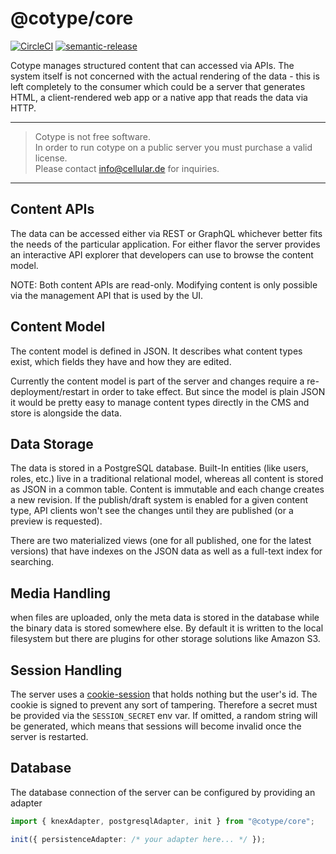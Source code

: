 # @cotype/core

[![CircleCI](https://circleci.com/gh/cotype/core/tree/master.svg?style=shield)](https://circleci.com/gh/cotype/core/tree/master) [![semantic-release](https://img.shields.io/badge/%20%20%F0%9F%93%A6%F0%9F%9A%80-semantic--release-e10079.svg)](https://github.com/semantic-release/semantic-release)

Cotype manages structured content that can accessed via APIs.
The system itself is not concerned with the actual rendering of the data - this is left completely to the consumer which could be a server that generates HTML, a client-rendered web app or a native app that reads the data via HTTP.

---

> Cotype is not free software.  
> In order to run cotype on a public server you must purchase a valid license.  
> Please contact info@cellular.de for inquiries.

---

## Content APIs

The data can be accessed either via REST or GraphQL whichever better fits the needs of the particular application. For either flavor the server provides an interactive API explorer that developers can use to browse the content model.

NOTE: Both content APIs are read-only. Modifying content is only possible via the management API that is used by the UI.

## Content Model

The content model is defined in JSON. It describes what content types exist, which fields they have and how they are edited.

Currently the content model is part of the server and changes require a re-deployment/restart in order to take effect. But since the model is plain JSON it would be pretty easy to manage content types directly in the CMS and store is alongside the data.

## Data Storage

The data is stored in a PostgreSQL database. Built-In entities (like users, roles, etc.) live in a traditional relational model, whereas all content is stored as JSON in a common table. Content is immutable and each change creates a new revision. If the publish/draft system is enabled for a given content type, API clients won't see the changes until they are published (or a preview is requested).

There are two materialized views (one for all published, one for the latest versions) that have indexes on the JSON data as well as a full-text index for searching.

## Media Handling

when files are uploaded, only the meta data is stored in the database while the binary data is stored somewhere else. By default it is written to the local filesystem but there are plugins for other storage solutions like Amazon S3.

## Session Handling

The server uses a [cookie-session](https://github.com/expressjs/cookie-session) that holds nothing but the user's id. The cookie is signed to prevent any sort of tampering. Therefore a secret must be provided via the `SESSION_SECRET` env var. If omitted, a random string will be generated, which means that sessions will become invalid once the server is restarted.

## Database

The database connection of the server can be configured by providing an adapter

```ts
import { knexAdapter, postgresqlAdapter, init } from "@cotype/core";

init({ persistenceAdapter: /* your adapter here... */ });
```
